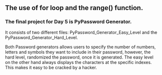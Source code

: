 ## The use of for loop and the range() function.

### The final project for Day 5 is PyPassword Generator.

It consists of two different files: PyPassword_Generator_Easy_Level and 
the PyPassword_Generator_Hard_Level.

Both Password generators allows users to specify the number of 
numbers, letters and symbols they want to 
include in their password, however, the hard level, randomized the password, once
it is generated. The easy level on the other hand always displays the characters at the specific indexes. This 
makes it easy to be cracked by a hacker. 